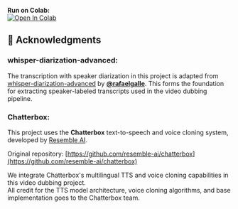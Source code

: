 **Run on Colab:**  
[![Open In Colab](https://colab.research.google.com/assets/colab-badge.svg)](https://colab.research.google.com/github/NeuralFalconYT/Video-Dubbing/blob/main/Run_On_Colab.ipynb)


## 📌 Acknowledgments
### whisper-diarization-advanced:
The transcription with speaker diarization in this project is adapted from [whisper-diarization-advanced](https://github.com/rafaelgalle/whisper-diarization-advanced) by **[@rafaelgalle](https://github.com/rafaelgalle)**.
This forms the foundation for extracting speaker-labeled transcripts used in the video dubbing pipeline.

### Chatterbox:
This project uses the **Chatterbox** text-to-speech and voice cloning system, developed by [Resemble AI](https://github.com/resemble-ai).  

Original repository: [https://github.com/resemble-ai/chatterbox](https://github.com/resemble-ai/chatterbox)

We integrate Chatterbox's multilingual TTS and voice cloning capabilities in this video dubbing project.  
All credit for the TTS model architecture, voice cloning algorithms, and base implementation goes to the Chatterbox team.
